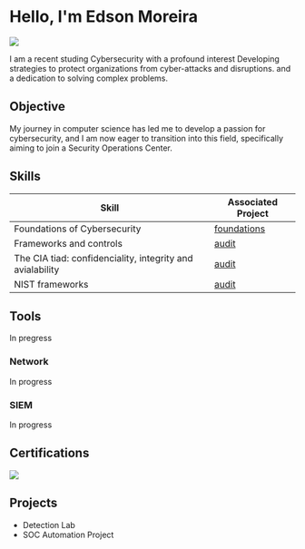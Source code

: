 # Hello, I'm Edson Moreira
<a href="https://linkedin.com/in/edson-moreira-bb941833a"><img src="https://img.shields.io/badge/-LinkedIn-0072b1?&style=for-the-badge&logo=linkedin&logoColor=white" /></a>

I am a recent studing Cybersecurity with a profound interest Developing strategies to protect organizations from cyber-attacks and disruptions. and a dedication to solving complex problems.

## Objective


My journey in computer science has led me to develop a passion for cybersecurity, and I am now eager to transition into this field, specifically aiming to join a Security Operations Center.

## Skills

| Skill                                         | Associated Project         |
|-----------------------------------------------|----------------------------|
| Foundations of Cybersecurity         | <a href="https://www.coursera.org/learn/foundations-of-cybersecurity?specialization=google-cybersecurity">foundations</a>|
| Frameworks and controls              | <a href="https://www.coursera.org/learn/manage-security-risks?specialization=google-cybersecurity">audit</a>|
| The CIA tiad: confidenciality, integrity and avialability        |  <a href="https://www.coursera.org/learn/manage-security-risks?specialization=google-cybersecurity">audit</a>|
| NIST frameworks    | <a href="https://www.coursera.org/learn/manage-security-risks?specialization=google-cybersecurity">audit</a>|


## Tools
In pregress

### Network
</div>
In progress



### SIEM
<div>
In progress
</div>

## Certifications
<div>
<img src="https://img.shields.io/badge/Coursera-004F8C?style=for-the-badge&logo=coursera&logoColor=white" />




## Projects
- Detection Lab
- SOC Automation Project
